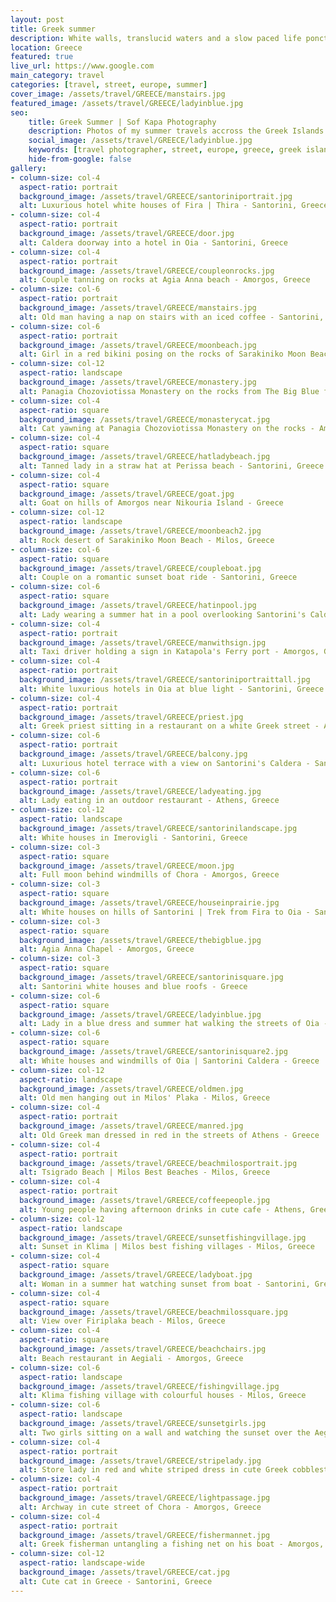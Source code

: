 ```yaml
---
layout: post
title: Greek summer
description: White walls, translucid waters and a slow paced life ponctuated by sips of freddo cappuccino
location: Greece
featured: true
live_url: https://www.google.com
main_category: travel
categories: [travel, street, europe, summer]
cover_image: /assets/travel/GREECE/manstairs.jpg
featured_image: /assets/travel/GREECE/ladyinblue.jpg
seo:
    title: Greek Summer | Sof Kapa Photography
    description: Photos of my summer travels accross the Greek Islands
    social_image: /assets/travel/GREECE/ladyinblue.jpg
    keywords: [travel photographer, street, europe, greece, greek islands]
    hide-from-google: false 
gallery:
- column-size: col-4
  aspect-ratio: portrait
  background_image: /assets/travel/GREECE/santoriniportrait.jpg
  alt: Luxurious hotel white houses of Fira | Thira - Santorini, Greece
- column-size: col-4
  aspect-ratio: portrait
  background_image: /assets/travel/GREECE/door.jpg
  alt: Caldera doorway into a hotel in Oia - Santorini, Greece
- column-size: col-4
  aspect-ratio: portrait
  background_image: /assets/travel/GREECE/coupleonrocks.jpg
  alt: Couple tanning on rocks at Agia Anna beach - Amorgos, Greece
- column-size: col-6
  aspect-ratio: portrait
  background_image: /assets/travel/GREECE/manstairs.jpg
  alt: Old man having a nap on stairs with an iced coffee - Santorini, Greece
- column-size: col-6
  aspect-ratio: portrait
  background_image: /assets/travel/GREECE/moonbeach.jpg
  alt: Girl in a red bikini posing on the rocks of Sarakiniko Moon Beach - Milos , Greece
- column-size: col-12
  aspect-ratio: landscape
  background_image: /assets/travel/GREECE/monastery.jpg
  alt: Panagia Chozoviotissa Monastery on the rocks from The Big Blue film - Amorgos, Greece
- column-size: col-4
  aspect-ratio: square
  background_image: /assets/travel/GREECE/monasterycat.jpg
  alt: Cat yawning at Panagia Chozoviotissa Monastery on the rocks - Amorgos, Greece
- column-size: col-4
  aspect-ratio: square
  background_image: /assets/travel/GREECE/hatladybeach.jpg
  alt: Tanned lady in a straw hat at Perissa beach - Santorini, Greece
- column-size: col-4
  aspect-ratio: square
  background_image: /assets/travel/GREECE/goat.jpg
  alt: Goat on hills of Amorgos near Nikouria Island - Greece
- column-size: col-12
  aspect-ratio: landscape
  background_image: /assets/travel/GREECE/moonbeach2.jpg
  alt: Rock desert of Sarakiniko Moon Beach - Milos, Greece
- column-size: col-6
  aspect-ratio: square
  background_image: /assets/travel/GREECE/coupleboat.jpg
  alt: Couple on a romantic sunset boat ride - Santorini, Greece
- column-size: col-6
  aspect-ratio: square
  background_image: /assets/travel/GREECE/hatinpool.jpg
  alt: Lady wearing a summer hat in a pool overlooking Santorini's Caldera in Oia - Santorini, Greece
- column-size: col-4
  aspect-ratio: portrait
  background_image: /assets/travel/GREECE/manwithsign.jpg
  alt: Taxi driver holding a sign in Katapola's Ferry port - Amorgos, Greece
- column-size: col-4
  aspect-ratio: portrait
  background_image: /assets/travel/GREECE/santoriniportraittall.jpg
  alt: White luxurious hotels in Oia at blue light - Santorini, Greece
- column-size: col-4
  aspect-ratio: portrait
  background_image: /assets/travel/GREECE/priest.jpg
  alt: Greek priest sitting in a restaurant on a white Greek street - Amorgos, Greece
- column-size: col-6
  aspect-ratio: portrait
  background_image: /assets/travel/GREECE/balcony.jpg
  alt: Luxurious hotel terrace with a view on Santorini's Caldera - Santorini, Greece
- column-size: col-6
  aspect-ratio: portrait
  background_image: /assets/travel/GREECE/ladyeating.jpg
  alt: Lady eating in an outdoor restaurant - Athens, Greece
- column-size: col-12
  aspect-ratio: landscape
  background_image: /assets/travel/GREECE/santorinilandscape.jpg
  alt: White houses in Imerovigli - Santorini, Greece
- column-size: col-3
  aspect-ratio: square
  background_image: /assets/travel/GREECE/moon.jpg
  alt: Full moon behind windmills of Chora - Amorgos, Greece
- column-size: col-3
  aspect-ratio: square
  background_image: /assets/travel/GREECE/houseinprairie.jpg
  alt: White houses on hills of Santorini | Trek from Fira to Oia - Santorini, Greece
- column-size: col-3
  aspect-ratio: square
  background_image: /assets/travel/GREECE/thebigblue.jpg
  alt: Agia Anna Chapel - Amorgos, Greece
- column-size: col-3
  aspect-ratio: square
  background_image: /assets/travel/GREECE/santorinisquare.jpg
  alt: Santorini white houses and blue roofs - Greece
- column-size: col-6
  aspect-ratio: square
  background_image: /assets/travel/GREECE/ladyinblue.jpg
  alt: Lady in a blue dress and summer hat walking the streets of Oia - Santorini, Greece
- column-size: col-6
  aspect-ratio: square
  background_image: /assets/travel/GREECE/santorinisquare2.jpg
  alt: White houses and windmills of Oia | Santorini Caldera - Greece
- column-size: col-12
  aspect-ratio: landscape
  background_image: /assets/travel/GREECE/oldmen.jpg
  alt: Old men hanging out in Milos' Plaka - Milos, Greece
- column-size: col-4
  aspect-ratio: portrait
  background_image: /assets/travel/GREECE/manred.jpg
  alt: Old Greek man dressed in red in the streets of Athens - Greece
- column-size: col-4
  aspect-ratio: portrait
  background_image: /assets/travel/GREECE/beachmilosportrait.jpg
  alt: Tsigrado Beach | Milos Best Beaches - Milos, Greece
- column-size: col-4
  aspect-ratio: portrait
  background_image: /assets/travel/GREECE/coffeepeople.jpg
  alt: Young people having afternoon drinks in cute cafe - Athens, Greece
- column-size: col-12
  aspect-ratio: landscape
  background_image: /assets/travel/GREECE/sunsetfishingvillage.jpg
  alt: Sunset in Klima | Milos best fishing villages - Milos, Greece
- column-size: col-4
  aspect-ratio: square
  background_image: /assets/travel/GREECE/ladyboat.jpg
  alt: Woman in a summer hat watching sunset from boat - Santorini, Greece
- column-size: col-4
  aspect-ratio: square
  background_image: /assets/travel/GREECE/beachmilossquare.jpg
  alt: View over Firiplaka beach - Milos, Greece
- column-size: col-4
  aspect-ratio: square
  background_image: /assets/travel/GREECE/beachchairs.jpg
  alt: Beach restaurant in Aegiali - Amorgos, Greece
- column-size: col-6
  aspect-ratio: landscape
  background_image: /assets/travel/GREECE/fishingvillage.jpg
  alt: Klima fishing village with colourful houses - Milos, Greece
- column-size: col-6
  aspect-ratio: landscape
  background_image: /assets/travel/GREECE/sunsetgirls.jpg
  alt: Two girls sitting on a wall and watching the sunset over the Aegean sea - Milos, Greece
- column-size: col-4
  aspect-ratio: portrait
  background_image: /assets/travel/GREECE/stripelady.jpg
  alt: Store lady in red and white striped dress in cute Greek cobblestone streets - Milos, Greece
- column-size: col-4
  aspect-ratio: portrait
  background_image: /assets/travel/GREECE/lightpassage.jpg
  alt: Archway in cute street of Chora - Amorgos, Greece
- column-size: col-4
  aspect-ratio: portrait
  background_image: /assets/travel/GREECE/fishermannet.jpg
  alt: Greek fisherman untangling a fishing net on his boat - Amorgos, Greece
- column-size: col-12
  aspect-ratio: landscape-wide
  background_image: /assets/travel/GREECE/cat.jpg
  alt: Cute cat in Greece - Santorini, Greece
---
```


